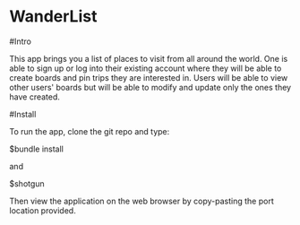 # WanderList

  #Intro

  This app brings you a list of places to visit from all around the world. One is able to sign up or log into their existing account where they will be able to create boards and pin trips they are interested in. Users will be able to view other users' boards but will be able to modify and update only the ones they have created.

  #Install

  To run the app, clone the git repo and type:

  $bundle install

  and

  $shotgun

  Then view the application on the web browser by copy-pasting the port location provided.
